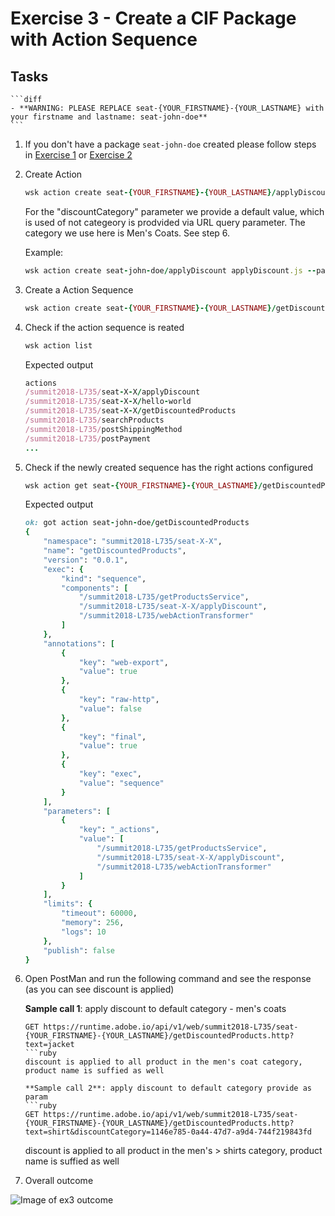 Exercise 3 - Create a CIF Package with Action Sequence
========================================================

## Tasks

	```diff
	- **WARNING: PLEASE REPLACE seat-{YOUR_FIRSTNAME}-{YOUR_LASTNAME} with your firstname and lastname: seat-john-doe**
	```

1. If you don't have a package `seat-john-doe` created please follow steps in [Exercise 1](../exercise-01/tutorial-01-hello-world.md) or [Exercise 2](../exercise-02/tutorial-02-hello-world-sequence.md)

2. Create Action 

    ```ruby
    wsk action create seat-{YOUR_FIRSTNAME}-{YOUR_LASTNAME}/applyDiscount applyDiscount.js --param discountCategory 743fd9df-6534-4962-85ab-6cc5e55635c7
    ```

	For the "discountCategory" parameter we provide a default value, which is used of not categeory is prodvided via URL query parameter. The category we use here is Men's Coats. See step 6.

	Example:

    ```ruby
    wsk action create seat-john-doe/applyDiscount applyDiscount.js --param discountCategory 743fd9df-6534-4962-85ab-6cc5e55635c7
    ```

3. Create a Action Sequence

	```ruby
    wsk action create seat-{YOUR_FIRSTNAME}-{YOUR_LASTNAME}/getDiscountedProducts --sequence "getProductsService,seat-{YOUR_FIRSTNAME}-{YOUR_LASTNAME}/applyDiscount,webActionTransformer" --web true
    ```

4. Check if the action sequence is reated

	```ruby
    wsk action list
    ```

    Expected output
   
    ```ruby 
    actions
    /summit2018-L735/seat-X-X/applyDiscount                                private nodejs:6
    /summit2018-L735/seat-X-X/hello-world                                  private nodejs:6
    /summit2018-L735/seat-X-X/getDiscountedProducts                        private sequence
    /summit2018-L735/searchProducts                                        private sequence
    /summit2018-L735/postShippingMethod                                    private sequence
    /summit2018-L735/postPayment                                           private sequence
    ...
    ```

5. Check if the newly created sequence has the right actions configured 

	```ruby
    wsk action get seat-{YOUR_FIRSTNAME}-{YOUR_LASTNAME}/getDiscountedProducts
    ```

   Expected output
   
   ```ruby 
   ok: got action seat-john-doe/getDiscountedProducts
   {
       "namespace": "summit2018-L735/seat-X-X",
       "name": "getDiscountedProducts",
       "version": "0.0.1",
       "exec": {
           "kind": "sequence",
           "components": [
               "/summit2018-L735/getProductsService",
               "/summit2018-L735/seat-X-X/applyDiscount",
               "/summit2018-L735/webActionTransformer"
           ]
       },
       "annotations": [
           {
               "key": "web-export",
               "value": true
           },
           {
               "key": "raw-http",
               "value": false
           },
           {
               "key": "final",
               "value": true
           },
           {
               "key": "exec",
               "value": "sequence"
           }
       ],
       "parameters": [
           {
               "key": "_actions",
               "value": [
                   "/summit2018-L735/getProductsService",
                   "/summit2018-L735/seat-X-X/applyDiscount",
                   "/summit2018-L735/webActionTransformer"
               ]
           }
       ],
       "limits": {
           "timeout": 60000,
           "memory": 256,
           "logs": 10
       },
       "publish": false
   }
   
   ```
6. Open PostMan and run the following command and see the response (as you can see discount is applied)

	**Sample call 1**: apply discount to default category - men's coats
	```
    GET https://runtime.adobe.io/api/v1/web/summit2018-L735/seat-{YOUR_FIRSTNAME}-{YOUR_LASTNAME}/getDiscountedProducts.http?text=jacket
    ```ruby
	discount is applied to all product in the men's coat category, product name is suffied as well

	**Sample call 2**: apply discount to default category provide as param
	```ruby
    GET https://runtime.adobe.io/api/v1/web/summit2018-L735/seat-{YOUR_FIRSTNAME}-{YOUR_LASTNAME}/getDiscountedProducts.http?text=shirt&discountCategory=1146e785-0a44-47d7-a9d4-744f219843fd
    ```
	discount is applied to all product in the men's > shirts category, product name is suffied as well

7. Overall outcome

![Image of ex3 outcome](https://github.com/Adobe-Marketing-Cloud/adobe-cif-extension-sample/blob/master/Resources/ex3.png)  


